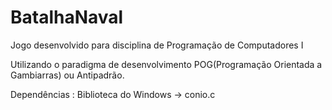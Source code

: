 # BatalhaNaval
Jogo desenvolvido para disciplina de Programação de Computadores I

Utilizando o paradigma de desenvolvimento POG(Programação Orientada a Gambiarras) ou Antipadrão.

Dependências :
    Biblioteca do Windows -> conio.c
